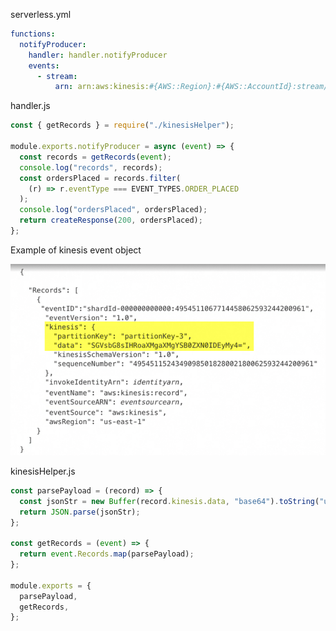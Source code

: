 serverless.yml

```yml
functions:
  notifyProducer:
    handler: handler.notifyProducer
    events:
      - stream:
          arn: arn:aws:kinesis:#{AWS::Region}:#{AWS::AccountId}:stream/order-events-stream
```

handler.js

```js
const { getRecords } = require("./kinesisHelper");

module.exports.notifyProducer = async (event) => {
  const records = getRecords(event);
  console.log("records", records);
  const ordersPlaced = records.filter(
    (r) => r.eventType === EVENT_TYPES.ORDER_PLACED
  );
  console.log("ordersPlaced", ordersPlaced);
  return createResponse(200, ordersPlaced);
};
```

Example of kinesis event object

![kinesis event object](./docs/img/001.png)

kinesisHelper.js

```js
const parsePayload = (record) => {
  const jsonStr = new Buffer(record.kinesis.data, "base64").toString("utf8");
  return JSON.parse(jsonStr);
};

const getRecords = (event) => {
  return event.Records.map(parsePayload);
};

module.exports = {
  parsePayload,
  getRecords,
};
```
